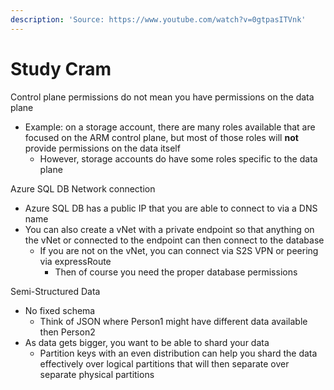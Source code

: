 ```yaml
---
description: 'Source: https://www.youtube.com/watch?v=0gtpasITVnk'
---
```


# Study Cram

Control plane permissions do not mean you have permissions on the data plane

* Example: on a storage account, there are many roles available that are focused on the ARM control plane, but most of those roles will **not** provide permissions on the data itself
  * However, storage accounts do have some roles specific to the data plane



Azure SQL DB Network connection

* Azure SQL DB has a public IP that you are able to connect to via a DNS name
* You can also create a vNet with a private endpoint so that anything on the vNet or connected to the endpoint can then connect to the database
  * If you are not on the vNet, you can connect via S2S VPN or peering via expressRoute
    * Then of course you need the proper database permissions&#x20;

Semi-Structured Data

* No fixed schema
  * Think of JSON where Person1 might have different data available then Person2
* As data gets bigger, you want to be able to shard your data
  * Partition keys with an even distribution can help you shard the data effectively over logical partitions that will then separate over separate physical partitions&#x20;

